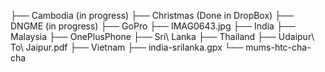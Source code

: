 ├── Cambodia (in progress) 
├── Christmas (Done in DropBox)
├── DNGME (in progress)
├── GoPro
├── IMAG0643.jpg
├── India
├── Malaysia
├── OnePlusPhone
├── Sri\ Lanka
├── Thailand
├── Udaipur\ To\ Jaipur.pdf
├── Vietnam
├── india-srilanka.gpx
└── mums-htc-cha-cha
